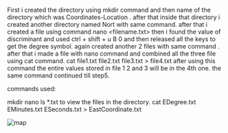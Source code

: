 First i created the directory using mkdir command and then name of the directory which was Coordinates-Location .
after that inside that directory i created another directory named Nort with same command.
after that i created a file using command nano <filename.txt>
then i found the value of discriminant and used ctrl + shift + u B 0 and then released all the keys to get the degree symbol.
again created another 2 files with same command .
after that i made a file with nano command and combined all the three file using cat command.
cat file1.txt file2.txt file3.txt > file4.txt 
after using this command the entire values stored in file 1 2 and 3 will be in the 4th one.
the same command continued till step5.

commands used:

mkdir <nameodthedirectory>
nano <filename>
ls *.txt to view the files in the directory.
cat EDegree.txt EMinutes.txt ESeconds.txt > EastCoordinate.txt


![map](https://user-images.githubusercontent.com/91279824/137578034-7ef39de8-19a5-4b09-a4bf-21c4a24abc1d.png)



